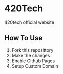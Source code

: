 # 420Tech
420tech official website

## How To Use
1. Fork this reposittory
2. Make the changes
3. Enable Github Pages
4. Setup Custom Domain
